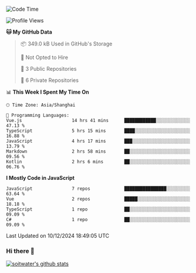 <!--START_SECTION:waka-->
![Code Time](http://img.shields.io/badge/Code%20Time-4%2C362%20hrs%2026%20mins-blue)

![Profile Views](http://img.shields.io/badge/Profile%20Views-3-blue)

**🐱 My GitHub Data** 

> 📦 349.0 kB Used in GitHub's Storage 
 > 
> 🚫 Not Opted to Hire
 > 
> 📜 3 Public Repositories 
 > 
> 🔑 6 Private Repositories 
 > 
📊 **This Week I Spent My Time On** 

```text
🕑︎ Time Zone: Asia/Shanghai

💬 Programming Languages: 
Vue.js                   14 hrs 41 mins      ████████████░░░░░░░░░░░░░   47.13 % 
TypeScript               5 hrs 15 mins       ████░░░░░░░░░░░░░░░░░░░░░   16.88 % 
JavaScript               4 hrs 17 mins       ███░░░░░░░░░░░░░░░░░░░░░░   13.79 % 
Markdown                 2 hrs 58 mins       ██░░░░░░░░░░░░░░░░░░░░░░░   09.56 % 
Kotlin                   2 hrs 6 mins        ██░░░░░░░░░░░░░░░░░░░░░░░   06.76 % 
```

**I Mostly Code in JavaScript** 

```text
JavaScript               7 repos             ████████████████░░░░░░░░░   63.64 % 
Vue                      2 repos             █████░░░░░░░░░░░░░░░░░░░░   18.18 % 
TypeScript               1 repo              ██░░░░░░░░░░░░░░░░░░░░░░░   09.09 % 
C#                       1 repo              ██░░░░░░░░░░░░░░░░░░░░░░░   09.09 % 
```




 Last Updated on 10/12/2024 18:49:05 UTC
<!--END_SECTION:waka-->

### Hi there 👋
[![soitwater's github stats](https://github-readme-stats.vercel.app/api?username=soitwater)](https://github.com/soitwater/github-readme-stats)
